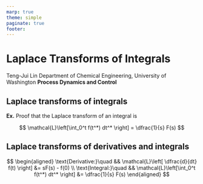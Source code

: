 ```yaml
---
marp: true
theme: simple
paginate: true
footer:
---
```

<!-- Marp for VS Code v1.5.2 -->

<!-- headingDivider: 2 -->
<!-- _class: cover -->
# Laplace Transforms of Integrals

Teng-Jui Lin
Department of Chemical Engineering, University of Washington
**Process Dynamics and Control**

## Laplace transforms of integrals

**Ex.** Proof that the Laplace transform of an integral is

$$
\mathcal{L}\left[\int_0^t f(t^*) dt^* \right] = \dfrac{1}{s} F(s)
$$

## Laplace transforms of derivatives and integrals

$$
\begin{aligned}
    \text{Derivative:}\quad && \mathcal{L}\left[ \dfrac{d}{dt} f(t) \right] &= sF(s) - f(0) \\
    \text{Integral:}\quad && \mathcal{L}\left[\int_0^t f(t^*) dt^* \right] &= \dfrac{1}{s} F(s)
\end{aligned}
$$
